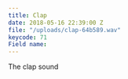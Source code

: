 ```yaml
---
title: Clap
date: 2018-05-16 22:39:00 Z
file: "/uploads/clap-64b589.wav"
keycode: 71
Field name: 
---
```


The clap sound
